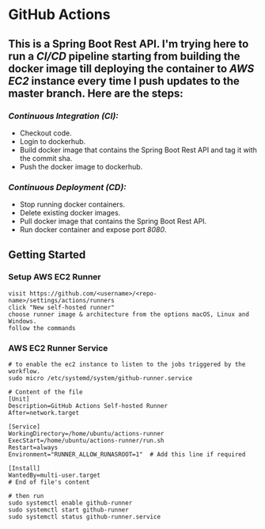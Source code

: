 # GitHub Actions

## This is a Spring Boot Rest API. I'm trying here to run a _CI/CD_ pipeline starting from building the docker image till deploying the container to _AWS EC2_ instance every time I push updates to the master branch. Here are the steps:
### _Continuous Integration (CI):_
- Checkout code.
- Login to dockerhub.
- Build docker image that contains the Spring Boot Rest API and tag it with the commit sha.
- Push the docker image to dockerhub.
### _Continuous Deployment (CD):_
- Stop running docker containers.
- Delete existing docker images.
- Pull docker image that contains the Spring Boot Rest API.
- Run docker container and expose port _8080_.


## Getting Started
### Setup AWS EC2 Runner
```text
visit https://github.com/<username>/<repo-name>/settings/actions/runners
click "New self-hosted runner"
choose runner image & architecture from the options macOS, Linux and Windows.
follow the commands
```

### AWS EC2 Runner Service
```shell
# to enable the ec2 instance to listen to the jobs triggered by the workflow.
sudo micro /etc/systemd/system/github-runner.service

# Content of the file
[Unit]
Description=GitHub Actions Self-hosted Runner
After=network.target

[Service]
WorkingDirectory=/home/ubuntu/actions-runner
ExecStart=/home/ubuntu/actions-runner/run.sh
Restart=always
Environment="RUNNER_ALLOW_RUNASROOT=1"  # Add this line if required

[Install]
WantedBy=multi-user.target
# End of file's content

# then run
sudo systemctl enable github-runner
sudo systemctl start github-runner
sudo systemctl status github-runner.service
```
